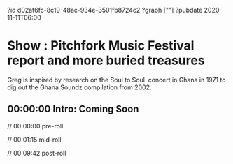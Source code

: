 ?id d02af6fc-8c19-48ac-934e-3501fb8724c2
?graph [""]
?pubdate 2020-11-11T06:00

# Show : Pitchfork Music Festival report and more buried treasures

Greg is inspired by research on the Soul to Soul  concert in Ghana in 1971 to dig out the Ghana Soundz compilation from 2002.

## 00:00:00 Intro: Coming Soon

// 00:00:00 pre-roll

// 00:01:15 mid-roll

// 00:09:42 post-roll
